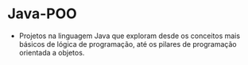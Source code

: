 # Java-POO
 
 - Projetos na linguagem Java que exploram desde os conceitos mais básicos de lógica de programação, até os pilares de programação orientada a objetos.
